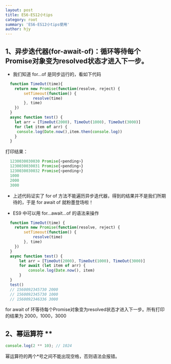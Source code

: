 ```yaml
---
layout: post
title: ES6-ES12小tips
category: root
summary: 'ES6-ES12小tips使用'
author: hjy
---
```

## 1、异步迭代器(for-await-of)：循环等待每个Promise对象变为resolved状态才进入下一步。

* 我们知道 for...of 是同步运行的，看如下代码

```javascript
  function TimeOut(time){
    return new Promise(function(resolve, reject) {
        setTimeout(function() {
            resolve(time)
        }, time)
    })
  }
  async function test() {
    let arr = [TimeOut(2000), TimeOut(1000), TimeOut(3000)]
    for (let item of arr) {  
     console.log(Date.now(),item.then(console.log))
    }
  }
```
打印结果：
```javascript
  1230030030030 Promise{<pending>}
  1230030030031 Promise{<pending>}
  1230030030032 Promise{<pending>}
  1000
  2000
  3000
```
* 上述代码证实了 for of 方法不能遍历异步迭代器，得到的结果并不是我们所期待的，于是 for await of 就粉墨登场啦！

* ES9 中可以用 for...await...of 的语法来操作

```javascript
  function TimeOut(time) {
    return new Promise(function(resolve, reject) {
        setTimeout(function() {
            resolve(time)
        }, time)
    })
  }
  async function test() {
      let arr = [TimeOut(2000), TimeOut(1000), TimeOut(3000)]
      for await (let item of arr) {
          console.log(Date.now(), item)
      }
  }
  test()
  // 1560092345730 2000
  // 1560092345730 1000
  // 1560092346336 3000
```
for await of 环等待每个Promise对象变为resolved状态才进入下一步。所有打印的结果为 2000，1000，3000

## 2、幂运算符 **
```javascript
console.log(2 ** 10); // 1024
```
幂运算符的两个*号之间不能出现空格，否则语法会报错。
